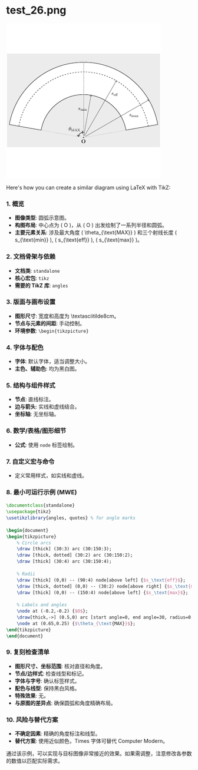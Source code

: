 # test_26.png

![test_26.png](../../../eval_dataset/images/test_26.png)

Here's how you can create a similar diagram using LaTeX with TikZ:

### 1. 概览
- **图像类型**: 圆弧示意图。
- **构图布局**: 中心点为 \( O \)，从 \( O \) 出发绘制了一系列半径和圆弧。
- **主要元素关系**: 涉及最大角度 \( \theta_{\text{MAX}} \) 和三个射线长度 \( s_{\text{min}} \), \( s_{\text{eff}} \), \( s_{\text{max}} \)。

### 2. 文档骨架与依赖
- **文档类**: `standalone`
- **核心宏包**: `tikz`
- **需要的 TikZ 库**: `angles`

### 3. 版面与画布设置
- **图形尺寸**: 宽度和高度为 \textasciitilde8cm。
- **节点与元素的间距**: 手动控制。
- **环境参数**: `\begin{tikzpicture}`

### 4. 字体与配色
- **字体**: 默认字体，适当调整大小。
- **主色、辅助色**: 均为黑白图。

### 5. 结构与组件样式
- **节点**: 直线标注。
- **边与箭头**: 实线和虚线结合。
- **坐标轴**: 无坐标轴。

### 6. 数学/表格/图形细节
- **公式**: 使用 `node` 标签绘制。
  
### 7. 自定义宏与命令
- 定义常用样式，如实线和虚线。

### 8. 最小可运行示例 (MWE)
```latex
\documentclass{standalone}
\usepackage{tikz}
\usetikzlibrary{angles, quotes} % for angle marks

\begin{document}
\begin{tikzpicture}
    % Circle arcs
    \draw [thick] (30:3) arc (30:150:3);
    \draw [thick, dotted] (30:2) arc (30:150:2);
    \draw [thick] (30:4) arc (30:150:4);

    % Radii
    \draw [thick] (0,0) -- (90:4) node[above left] {$s_\text{eff}$};
    \draw [thick, dotted] (0,0) -- (30:2) node[above right] {$s_\text{min}$};
    \draw [thick] (0,0) -- (150:4) node[above left] {$s_\text{max}$};

    % Labels and angles
    \node at (-0.2,-0.2) {$O$};
    \draw[thick,->] (0.5,0) arc [start angle=0, end angle=30, radius=0.5];
    \node at (0.65,0.25) {$\theta_{\text{MAX}}$};
\end{tikzpicture}
\end{document}
```

### 9. 复刻检查清单
- **图形尺寸、坐标范围**: 核对直径和角度。
- **节点/边样式**: 检查线型和标记。
- **字体与字号**: 确认标签样式。
- **配色与线型**: 保持黑白风格。
- **特殊效果**: 无。
- **与原图的差异点**: 确保圆弧和角度精确布局。

### 10. 风险与替代方案
- **不确定因素**: 精确的角度标注和线型。
- **替代方案**: 使用近似颜色，Times 字体可替代 Computer Modern。

通过该示例，可以实现与目标图像非常接近的效果。如果需调整，注意修改各参数的数值以匹配实际需求。
